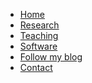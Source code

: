 
<!-- Add your navigation menu here !-->
* [<i class="icon-home " title="Home"></i>
  <span class="nav-text">Home</span>](/)
* [<i class="icon-lightbulb " title="Research"></i>
  <span class="nav-text">Research</span>](/research/)
* [<i class="icon-book " title="Teaching"></i>
  <span class="nav-text">Teaching</span>](/teaching/)
* [<i class="icon-code " title="Software"></i>
  <span class="nav-text">Software</span>](/software/)
* [<i class="icon-rss  " title="Follow my blog"></i>
  <span class="nav-text">Follow my blog</span>](/posts/feeds/atom.xml)
* [<i class="icon-envelope" title="Contact"></i>
  <span class="nav-text">Contact</span>](/contact/)
<!--

[<i class="icon-legal " title="Legalese"/>](/legal/)

[<i class="icon-archive " title="Archive"/>](/posts/archive/)
-->
